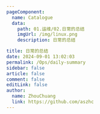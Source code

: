 ```yaml
---
pageComponent:
  name: Catalogue
  data:
    path: 01.运维/02.日常的总结
    imgUrl: /img/linux.png
    description: 日常的总结

title: 日常的总结
date: 2024-09-01 13:02:03
permalink: /Ops/daily-summary
sidebar: false
article: false
comment: false
editLink: false
author:
  name: ZhouChuang
  link: https://github.com/aszhc
---
```

